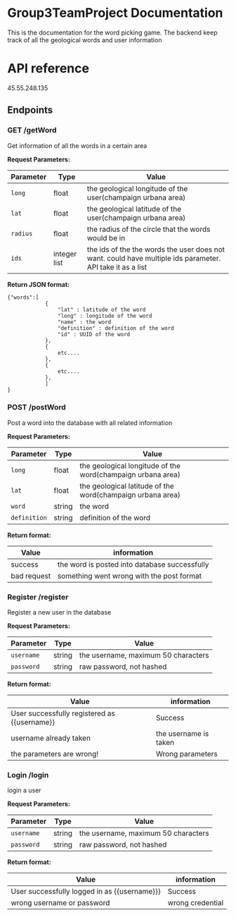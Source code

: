 # Group3TeamProject Documentation  

This is the documentation for the word picking game. The backend keep track of all the geological words and user information

# API reference  

45.55.248.135

## Endpoints  

### GET /getWord

Get information of all the words in a certain area  

**Request Parameters:**  

Parameter| Type | Value
--- | --- | ---
`long`| float | the geological longitude of the user(champaign urbana area)
`lat`| float | the geological latitude of the user(champaign urbana area)
`radius`| float | the radius of the circle that the words would be in
`ids`| integer list | the ids of the the words the user does not want. could have multiple ids parameter. API take it as a list  

**Return JSON format:**  

    {"words":[  
                {  
                    "lat" : latitude of the word  
                    "long" : longitude of the word  
                    "name" : the word  
                    "definition" : definition of the word  
                    "id" : UUID of the word  
                },  
                {  
                    etc....  
                },
                {
                    etc....
                },
                ]
    }  

### POST /postWord  
Post a word into the database with all related information  

**Request Parameters:**  

Parameter| Type | Value
--- | --- | ---
`long`| float | the geological longitude of the word(champaign urbana area)
`lat`| float | the geological latitude of the word(champaign urbana area)
`word`| string | the word
`definition`| string | definition of the word  

**Return format:**  

Value | information
--- | ---
success | the word is posted into database successfully
bad request | something went wrong with the post format


### Register /register  
Register a new user in the database

**Request Parameters:**  

Parameter| Type | Value
--- | --- | ---
`username`| string | the username, maximum 50 characters
`password`| string | raw password, not hashed  

**Return format:**  

Value | information
--- | ---
User successfully registered as {{username}} | Success 
username already taken | the username is taken
the parameters are wrong! | Wrong parameters


### Login /login  
login a user

**Request Parameters:**  

Parameter| Type | Value
--- | --- | ---
`username`| string | the username, maximum 50 characters
`password`| string | raw password, not hashed  

**Return format:**  

Value | information
--- | ---
User successfully logged in as {{username}}} | Success 
wrong username or password | wrong credential
